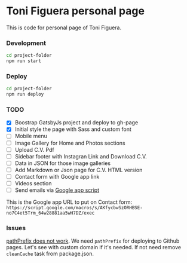 # Toni Figuera personal page
This is code for personal page of Toni Figuera.

### Development
```sh
cd project-folder
npm run start
```

### Deploy
```sh
cd project-folder
npm run deploy
```


### TODO
- [x] Boostrap GatsbyJs project and deploy to gh-page
- [x] Initial style the page with Sass and custom font
- [ ] Mobile menu
- [ ] Image Gallery for Home and Photos sections
- [ ] Upload C.V. Pdf
- [ ] Sidebar footer with Instagran Link and Download C.V.
- [ ] Data in JSON for those image galleries
- [ ] Add Markdown or Json page for C.V. HTML version
- [ ] Contact form with Google app link
- [ ] Videos section
- [ ] Send emails via [Google app script](https://github.com/dwyl/learn-to-send-email-via-google-script-html-no-server)

This is the Google app URL to put on Contact form: `https://script.google.com/macros/s/AKfycbwSzORHBSE-no7C4et5Trm_64w28881aa5wH7DZ/exec`

### Issues
[pathPrefix does not work](https://github.com/gatsbyjs/gatsby/issues/2440). We need `pathPrefix` for deploying to Github pages. Let's see with custom domain if it's needed. If not need remove `cleanCache` task from package.json.
